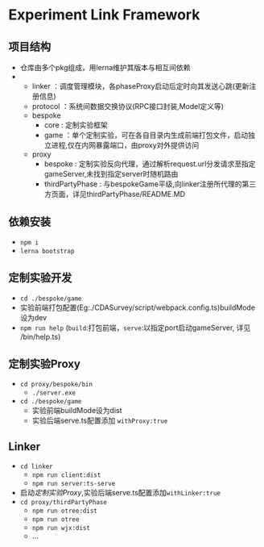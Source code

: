 # Experiment Link Framework

## 项目结构
  - 仓库由多个pkg组成，用lerna维护其版本与相互间依赖
  - - linker ：调度管理模块，各phaseProxy启动后定时向其发送心跳(更新注册信息)
    - protocol ：系统间数据交换协议(RPC接口封装,Model定义等)
    - bespoke
        - core : 定制实验框架
        - game ：单个定制实验，可在各自目录内生成前端打包文件，启动独立进程,仅在内网暴露端口，由proxy对外提供访问
    - proxy
      - bespoke : 定制实验反向代理，通过解析request.url分发请求至指定gameServer,未找到指定server时随机路由
      - thirdPartyPhase : 与bespokeGame平级,向linker注册所代理的第三方页面，详见thirdPartyPhase/README.MD

## 依赖安装
 - `npm i`
 - `lerna bootstrap`

## 定制实验开发
 - `cd ./bespoke/game`
 - 实验前端打包配置(Eg:./CDASurvey/script/webpack.config.ts)buildMode设为dev
 - `npm run help` (`build`:打包前端，`serve`:以指定port启动gameServer, 详见 /bin/help.ts)

## 定制实验Proxy
 - `cd proxy/bespoke/bin`
   - `./server.exe`
 - `cd ./bespoke/game`
   - 实验前端buildMode设为dist
   - 实验后端serve.ts配置添加 `withProxy:true`

## Linker
 - `cd linker`
   - `npm run client:dist`
   - `npm run server:ts-serve`
 - 启动*定制实验Proxy*,实验后端serve.ts配置添加`withLinker:true`
 - `cd proxy/thirdPartyPhase`
   - `npm run otree:dist`
   - `npm run otree`
   - `npm run wjx:dist`
   - ...

